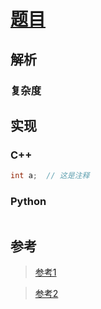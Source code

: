 # [题目](link)

## 解析

### 复杂度

## 实现

### C++
```C++
int a;  // 这是注释
```

### Python
```Python

```


## 参考
> [参考1](link)

>[参考2](link)